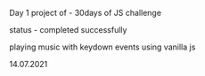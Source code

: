 Day 1 project of - 30days of JS challenge 

status - completed successfully 

playing music with keydown events using vanilla js

14.07.2021


